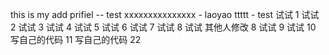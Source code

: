 this is my add prifiel   -- test
xxxxxxxxxxxxxxx - laoyao
ttttt	- test
试试 1
试试 2
试试 3
试试 4
试试 5
试试 6
试试 7
试试 8
试试 其他人修改  8
试试 9
试试 10
写自己的代码 11
写自己的代码 22

